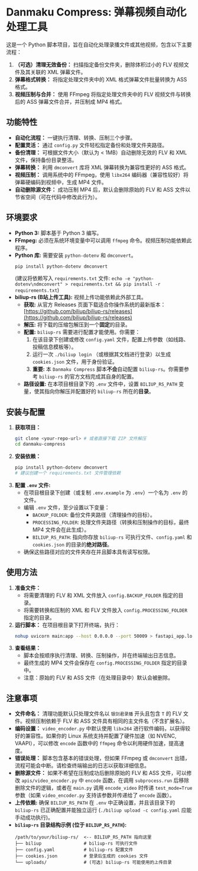 # Danmaku Compress: 弹幕视频自动化处理工具

这是一个 Python 脚本项目，旨在自动化处理录播文件或其他视频，包含以下主要流程：

1.  **（可选）清理无效备份：** 扫描指定备份文件夹，删除体积过小的 FLV 视频文件及其关联的 XML 弹幕文件。
2.  **弹幕格式转换：** 将指定处理文件夹中的 XML 格式弹幕文件批量转换为 ASS 格式。
3.  **视频压制与合并：** 使用 FFmpeg 将指定处理文件夹中的 FLV 视频文件与转换后的 ASS 弹幕文件合并，并压制成 MP4 格式。

## 功能特性

*   **自动化流程：** 一键执行清理、转换、压制三个步骤。
*   **配置灵活：** 通过 `config.py` 文件轻松指定备份和处理文件夹路径。
*   **备份清理：** 可根据文件大小（默认为 < 1MB）自动删除无效的 FLV 和 XML 文件，保持备份目录整洁。
*   **弹幕转换：** 利用 `dmconvert` 库将 XML 弹幕转换为兼容性更好的 ASS 格式。
*   **视频压制：** 调用系统中的 FFmpeg，使用 `libx264` 编码器（兼容性较好）将弹幕硬编码到视频中，生成 MP4 文件。
*   **自动删除源文件：** 成功压制 MP4 后，默认会删除原始的 FLV 和 ASS 文件以节省空间（可在代码中修改此行为）。

## 环境要求

*   **Python 3:** 脚本基于 Python 3 编写。
*   **FFmpeg:** 必须在系统环境变量中可以调用 `ffmpeg` 命令。视频压制功能依赖此程序。
*   **Python 库:** 需要安装 `python-dotenv` 和 `dmconvert`。
    ```bash
    pip install python-dotenv dmconvert
    ```
    (建议将依赖写入 `requirements.txt` 文件: `echo -e "python-dotenv\ndmconvert" > requirements.txt && pip install -r requirements.txt`)
*   **biliup-rs (B站上传工具):** 视频上传功能依赖此外部工具。
    *   **获取:** 从官方 Releases 页面下载适合你操作系统的最新版本：[https://github.com/biliup/biliup-rs/releases](https://github.com/biliup/biliup-rs/releases)
    *   **解压:** 将下载的压缩包解压到一个**固定**的目录。
    *   **配置:** `biliup-rs` 需要进行配置才能使用。你需要：
        1.  在该目录下创建或修改 `config.yaml` 文件，配置上传参数（如线路、投稿信息模板等）。
        2.  运行一次 `./biliup login` （或根据其文档进行登录）以生成 `cookies.json` 文件，用于身份验证。
        3.  **重要:** 本 `Danmaku Compress` 脚本**不会**自动配置 `biliup-rs`。你需要参考 `biliup-rs` 的官方文档完成其自身的配置。
    *   **路径设置:** 在本项目根目录下的 `.env` 文件中，设置 `BILIUP_RS_PATH` 变量，使其指向你解压并配置好的 `biliup-rs` 所在的**目录**。

## 安装与配置

1.  **获取项目：**
    ```bash
    git clone <your-repo-url> # 或者直接下载 ZIP 文件解压
    cd danmaku-compress
    ```
2.  **安装依赖：**
    ```bash
    pip install python-dotenv dmconvert
    # 建议创建一个 requirements.txt 文件管理依赖
    ```
3.  **配置 `.env` 文件:**
    *   在项目根目录下创建（或复制 `.env.example` 为 `.env`）一个名为 `.env` 的文件。
    *   编辑 `.env` 文件，至少设置以下变量：
        *   `BACKUP_FOLDER`: 备份文件夹路径（清理操作的目标）。
        *   `PROCESSING_FOLDER`: 处理文件夹路径（转换和压制操作的目标，最终 MP4 文件会在此生成）。
        *   `BILIUP_RS_PATH`: 指向你存放 `biliup-rs` 可执行文件、`config.yaml` 和 `cookies.json` 的目录的**绝对路径**。
    *   确保这些路径对应的文件夹存在并且脚本具有读写权限。

## 使用方法

1.  **准备文件：**
    *   将需要清理的 FLV 和 XML 文件放入 `config.BACKUP_FOLDER` 指定的目录。
    *   将需要转换和压制的 XML 和 FLV 文件放入 `config.PROCESSING_FOLDER` 指定的目录。
2.  **运行脚本：**
    在项目根目录下打开终端，执行：
    ```bash
    nohup uvicorn main:app --host 0.0.0.0 --port 50009 > fastapi_app.log 2>&1 &
    ```
3.  **查看结果：**
    *   脚本会按顺序执行清理、转换、压制操作，并在终端输出日志信息。
    *   最终生成的 MP4 文件会保存在 `config.PROCESSING_FOLDER` 指定的目录中。
    *   注意：原始的 FLV 和 ASS 文件（在处理目录中）默认会被删除。

## 注意事项

*   **文件命名：** 清理功能默认只处理文件名以 `银剑君录播` 开头且包含 `T` 的 FLV 文件。视频压制依赖于 FLV 和 ASS 文件具有相同的主文件名（不含扩展名）。
*   **编码设置：** `video_encoder.py` 中默认使用 `libx264` 进行软件编码，以获得较好的兼容性。如果你的 Linux 系统支持并配置了硬件加速（如 NVENC, VAAPI），可以修改 `encode` 函数中的 `ffmpeg` 命令以利用硬件加速，提高速度。
*   **错误处理：** 脚本包含基本的错误处理，但如果 FFmpeg 或 `dmconvert` 出错，流程可能会中断。请检查终端输出的日志以获取详细信息。
*   **删除源文件：** 如果不希望在压制成功后删除原始的 FLV 和 ASS 文件，可以修改 `apis/video_encoder.py` 中 `encode` 函数，在调用 `subprocess.run` 后移除删除文件的逻辑，或者在 `main.py` 调用 `encode_video` 时传递 `test_mode=True` 参数（如果 `video_encoder.py` 支持该参数并传递给了 `encode` 函数）。
*   **上传依赖:** 确保 `BILIUP_RS_PATH` 在 `.env` 中正确设置，并且该目录下的 `biliup-rs` 已正确配置并能独立运行 (`./biliup upload -c config.yaml` 应能手动成功执行)。
*   **`biliup-rs` 目录结构示例 (位于 `BILIUP_RS_PATH`):**
    ```
    /path/to/your/biliup-rs/  <-- BILIUP_RS_PATH 指向这里
    ├── biliup                # biliup-rs 可执行文件
    ├── config.yaml           # biliup-rs 配置文件
    ├── cookies.json          # 登录后生成的 cookies 文件
    └── uploads/              # (可选) biliup-rs 可能使用的上传目录
    ```
